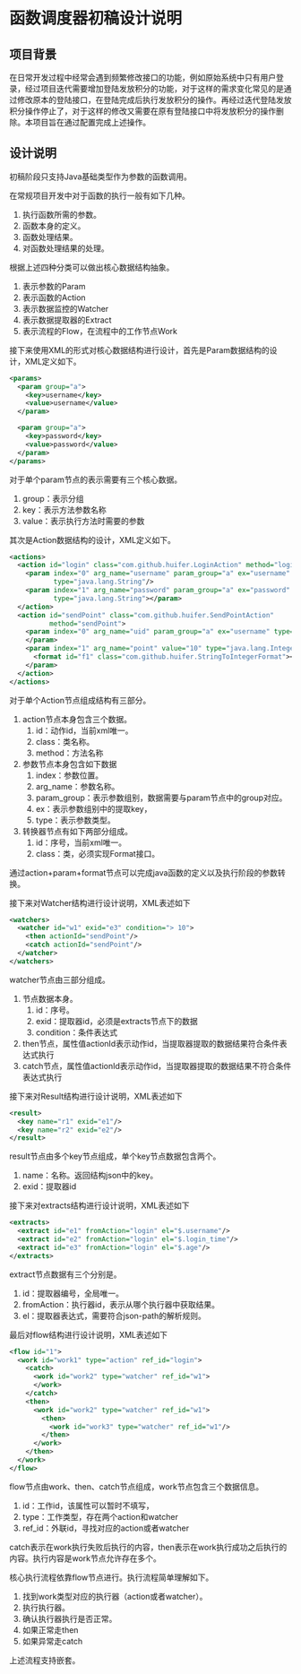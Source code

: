 # 函数调度器初稿设计说明


## 项目背景
在日常开发过程中经常会遇到频繁修改接口的功能，例如原始系统中只有用户登录，经过项目迭代需要增加登陆发放积分的功能，对于这样的需求变化常见的是通过修改原本的登陆接口，在登陆完成后执行发放积分的操作。再经过迭代登陆发放积分操作停止了，对于这样的修改又需要在原有登陆接口中将发放积分的操作删除。本项目旨在通过配置完成上述操作。



## 设计说明

初稿阶段只支持Java基础类型作为参数的函数调用。

在常规项目开发中对于函数的执行一般有如下几种。

1. 执行函数所需的参数。
2. 函数本身的定义。
3. 函数处理结果。
4. 对函数处理结果的处理。

根据上述四种分类可以做出核心数据结构抽象。

1. 表示参数的Param
2. 表示函数的Action
3. 表示数据监控的Watcher
4. 表示数据提取器的Extract
5. 表示流程的Flow，在流程中的工作节点Work

接下来使用XML的形式对核心数据结构进行设计，首先是Param数据结构的设计，XML定义如下。

```xml
<params>
  <param group="a">
    <key>username</key>
    <value>username</value>
  </param>

  <param group="a">
    <key>password</key>
    <value>password</value>
  </param>
</params>
```

对于单个param节点的表示需要有三个核心数据。

1. group：表示分组
2. key：表示方法参数名称
3. value：表示执行方法时需要的参数

其次是Action数据结构的设计，XML定义如下。

```xml
<actions>
  <action id="login" class="com.github.huifer.LoginAction" method="login">
    <param index="0" arg_name="username" param_group="a" ex="username"
           type="java.lang.String"/>
    <param index="1" arg_name="password" param_group="a" ex="password"
           type="java.lang.String"></param>
  </action>
  <action id="sendPoint" class="com.github.huifer.SendPointAction"
          method="sendPoint">
    <param index="0" arg_name="uid" param_group="a" ex="username" type="java.lang.String">
    </param>
    <param index="1" arg_name="point" value="10" type="java.lang.Integer">
      <format id="f1" class="com.github.huifer.StringToIntegerFormat"></format>
    </param>
  </action>
</actions>
```

对于单个Action节点组成结构有三部分。

1. action节点本身包含三个数据。
   1. id：动作id，当前xml唯一。
   2. class：类名称。
   3. method：方法名称
2. 参数节点本身包含如下数据
   1. index：参数位置。
   2. arg_name：参数名称。
   3. param_group：表示参数组别，数据需要与param节点中的group对应。
   4. ex：表示参数组别中的提取key，
   5. type：表示参数类型。
3. 转换器节点有如下两部分组成。
   1. id：序号，当前xml唯一。
   2. class：类，必须实现Format接口。

通过action+param+format节点可以完成java函数的定义以及执行阶段的参数转换。

接下来对Watcher结构进行设计说明，XML表述如下

```xml
<watchers>
  <watcher id="w1" exid="e3" condition="> 10">
    <then actionId="sendPoint"/>
    <catch actionId="sendPoint"/>
  </watcher>
</watchers>

```

watcher节点由三部分组成。

1. 节点数据本身。
   1. id：序号。
   2. exid：提取器id，必须是extracts节点下的数据
   3. condition：条件表达式
2. then节点，属性值actionId表示动作id，当提取器提取的数据结果符合条件表达式执行
3. catch节点，属性值actionId表示动作id，当提取器提取的数据结果不符合条件表达式执行



接下来对Result结构进行设计说明，XML表述如下

```xml
<result>
  <key name="r1" exid="e1"/>
  <key name="r2" exid="e2"/>
</result>
```

result节点由多个key节点组成，单个key节点数据包含两个。

1. name：名称。返回结构json中的key。
2. exid：提取器id

接下来对extracts结构进行设计说明，XML表述如下

```xml
<extracts>
  <extract id="e1" fromAction="login" el="$.username"/>
  <extract id="e2" fromAction="login" el="$.login_time"/>
  <extract id="e3" fromAction="login" el="$.age"/>
</extracts>
```

extract节点数据有三个分别是。

1. id：提取器编号，全局唯一。
2. fromAction：执行器id，表示从哪个执行器中获取结果。
3. el：提取器表达式，需要符合json-path的解析规则。

最后对flow结构进行设计说明，XML表述如下

```xml
<flow id="1">
  <work id="work1" type="action" ref_id="login">
    <catch>
      <work id="work2" type="watcher" ref_id="w1">
      </work>
    </catch>
    <then>
      <work id="work2" type="watcher" ref_id="w1">
        <then>
          <work id="work3" type="watcher" ref_id="w1"/>
        </then>
      </work>
    </then>
  </work>
</flow>

```

flow节点由work、then、catch节点组成，work节点包含三个数据信息。

1. id：工作id，该属性可以暂时不填写，
2. type：工作类型，存在两个action和watcher
3. ref_id：外联id，寻找对应的action或者watcher

catch表示在work执行失败后执行的内容，then表示在work执行成功之后执行的内容。执行内容是work节点允许存在多个。





核心执行流程依靠flow节点进行。执行流程简单理解如下。

1. 找到work类型对应的执行器（action或者watcher）。
2. 执行执行器。
3. 确认执行器执行是否正常。
4. 如果正常走then
5. 如果异常走catch

上述流程支持嵌套。

